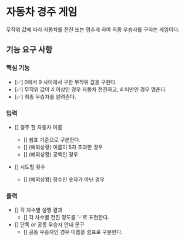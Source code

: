 # 자동차 경주 게임

무작위 값에 따라 자동차를 전진 또는 멈추게 하여 최종 우승자를 구하는 게임이다.

## 기능 요구 사항

### 핵심 기능

- [✅] 0에서 9 사이에서 구한 무작위 값을 구한다.
- [✅] 무작위 값이 4 이상인 경우 자동차 전진하고, 4 미만인 경우 멈춘다.
- [✅] 최종 우승자를 알려준다.

### 입력

- [] 경주 할 자동차 이름

  - [] 쉼표 기준으로 구분한다.
  - [] (예외상황) 이름이 5자 초과한 경우
  - [] (예외상황) 공백인 경우

- [] 시도할 횟수
  - [] (예외상황) 정수인 숫자가 아닌 경우

### 출력

- [] 각 차수별 실행 결과
  - [] 각 차수별 전진 정도를 '-'로 표현한다.
- [] 단독 or 공동 우승자 안내 문구
  - [] 공동 우승자인 경우 이름을 쉼표로 구분한다.
